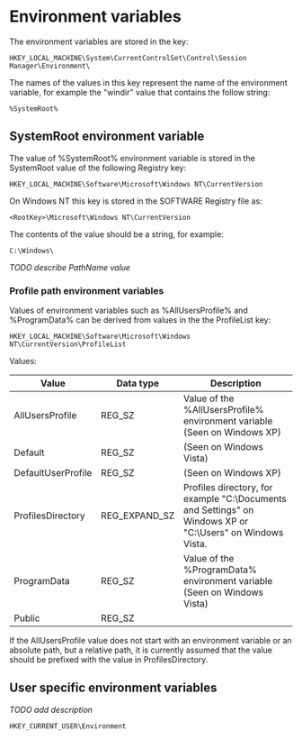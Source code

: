 # Environment variables

The environment variables are stored in the key:

```
HKEY_LOCAL_MACHINE\System\CurrentControlSet\Control\Session Manager\Environment\
```

The names of the values in this key represent the name of the environment
variable, for example the "windir" value that contains the follow string:

```
%SystemRoot%
```

## SystemRoot environment variable

The value of %SystemRoot% environment variable is stored in the SystemRoot
value of the following Registry key:

```
HKEY_LOCAL_MACHINE\Software\Microsoft\Windows NT\CurrentVersion
```

On Windows NT this key is stored in the SOFTWARE Registry file as:

```
<RootKey>\Microsoft\Windows NT\CurrentVersion
```

The contents of the value should be a string, for example:

```
C:\Windows\
```

*TODO describe PathName value*

### Profile path environment variables

Values of environment variables such as %AllUsersProfile% and %ProgramData% can
be derived from values in the the ProfileList key:

```
HKEY_LOCAL_MACHINE\Software\Microsoft\Windows NT\CurrentVersion\ProfileList
```

Values:

Value | Data type | Description
--- | --- | ---
AllUsersProfile | REG_SZ | Value of the %AllUsersProfile% environment variable (Seen on Windows XP)
Default | REG_SZ | (Seen on Windows Vista)
DefaultUserProfile | REG_SZ | (Seen on Windows XP)
ProfilesDirectory | REG_EXPAND_SZ | Profiles directory, for example "C:\Documents and Settings" on Windows XP or "C:\Users" on Windows Vista.
ProgramData | REG_SZ | Value of the %ProgramData% environment variable (Seen on Windows Vista)
Public | REG_SZ |

If the AllUsersProfile value does not start with an environment variable or
an absolute path, but a relative path, it is currently assumed that the value
should be prefixed with the value in ProfilesDirectory.

## User specific environment variables

*TODO add description*

```
HKEY_CURRENT_USER\Environment
```


